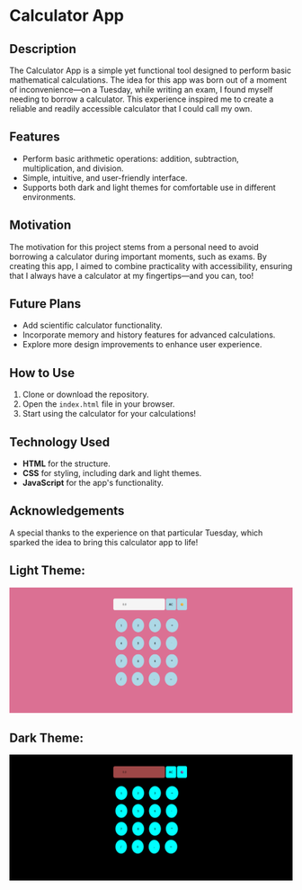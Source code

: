 # Calculator App

## Description
The Calculator App is a simple yet functional tool designed to perform basic mathematical calculations. The idea for this app was born out of a moment of inconvenience—on a Tuesday, while writing an exam, I found myself needing to borrow a calculator. This experience inspired me to create a reliable and readily accessible calculator that I could call my own.

## Features
- Perform basic arithmetic operations: addition, subtraction, multiplication, and division.
- Simple, intuitive, and user-friendly interface.
- Supports both dark and light themes for comfortable use in different environments.

## Motivation
The motivation for this project stems from a personal need to avoid borrowing a calculator during important moments, such as exams. By creating this app, I aimed to combine practicality with accessibility, ensuring that I always have a calculator at my fingertips—and you can, too!

## Future Plans
- Add scientific calculator functionality.
- Incorporate memory and history features for advanced calculations.
- Explore more design improvements to enhance user experience.

## How to Use
1. Clone or download the repository.
2. Open the `index.html` file in your browser.
3. Start using the calculator for your calculations!

## Technology Used
- **HTML** for the structure.
- **CSS** for styling, including dark and light themes.
- **JavaScript** for the app's functionality.

## Acknowledgements
A special thanks to the experience on that particular Tuesday, which sparked the idea to bring this calculator app to life!

## Light Theme:
![Light Theme Screenshot](images/Light%20Theme.png)

## Dark Theme:
![Dark Theme Screenshot](images/Dark%20Theme.png)

